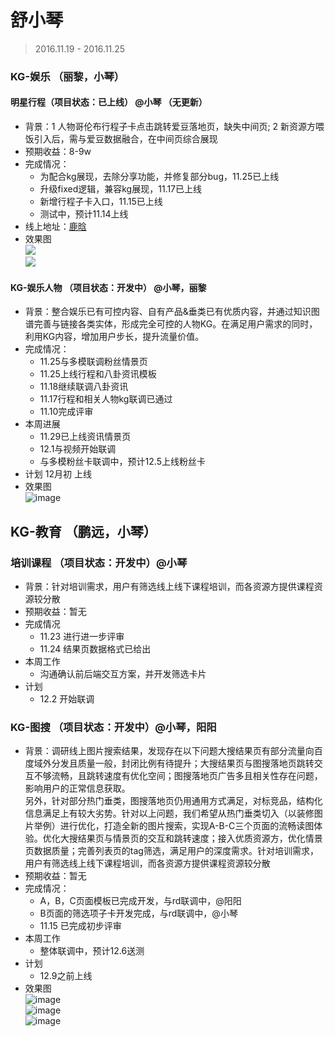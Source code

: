 # 舒小琴
<style>
    ul > li > em {
        font-style: italic;
        color: #999;
    }
    p > img {
        width: 400px;
    }
</style>

> 2016.11.19 - 2016.11.25

### KG-娱乐 （丽黎，小琴）
#### 明星行程（项目状态：已上线） @小琴 （无更新）
* 背景：1 人物哥伦布行程子卡点击跳转爱豆落地页，缺失中间页; 2 新资源方喂饭引入后，需与爱豆数据融合，在中间页综合展现
* 预期收益：8-9w
* 完成情况： 
	* 为配合kg展现，去除分享功能，并修复部分bug，11.25已上线  
    * 升级fixed逻辑，兼容kg展现，11.17已上线  
    * 新增行程子卡入口，11.15已上线   
    * 测试中，预计11.14上线   
* 线上地址：[鹿晗](https://m.baidu.com/sf?pd=schedule&openapi=1&dspName=iphone&from_sf=1&resource_id=32496&word=%E9%B9%BF%E6%99%972016%E5%B9%B411%E6%9C%88&tn=tangram&title=%E9%B9%BF%E6%99%97&lid=13049733703402699918&ms=1&frsrcid=46337&frorder=2)
* 效果图    
![](http://ala-fe.baidu.com/doc/2016-11-18/img/shuxiaoqin/demo1.png)     
![](http://ala-fe.baidu.com/doc/2016-11-18/img/shuxiaoqin/demo2.png)
 
#### KG-娱乐人物 （项目状态：开发中） @小琴，丽黎
- 背景：整合娱乐已有可控内容、自有产品&垂类已有优质内容，并通过知识图谱完善与链接各类实体，形成完全可控的人物KG。在满足用户需求的同时，利用KG内容，增加用户步长，提升流量价值。
- 完成情况：    
    * 11.25与多模联调粉丝情景页 
    * 11.25上线行程和八卦资讯模板 
    * 11.18继续联调八卦资讯   
    * 11.17行程和相关人物kg联调已通过 
    * 11.10完成评审  
- 本周进展
	* 11.29已上线资讯情景页
	* 12.1与视频开始联调
	* 与多模粉丝卡联调中，预计12.5上线粉丝卡
- 计划
	12月初 上线	
- 效果图    
![image](http://gitlab.baidu.com/psfe/ala-weeklyreport/uploads/069f4c11918ea18e62b61c14e3439e23/image.png)

## KG-教育 （鹏远，小琴）
### 培训课程 （项目状态：开发中）@小琴
* 背景：针对培训需求，用户有筛选线上线下课程培训，而各资源方提供课程资源较分散
* 预期收益：暂无
* 完成情况
	* 11.23 进行进一步评审
    * 11.24 结果页数据格式已给出
* 本周工作
    * 沟通确认前后端交互方案，并开发筛选卡片
* 计划
    * 12.2 开始联调

### KG-图搜 （项目状态：开发中）@小琴，阳阳

* 背景：调研线上图片搜索结果，发现存在以下问题大搜结果页有部分流量向百度域外分发且质量一般，封闭比例有待提升；大搜结果页与图搜落地页跳转交互不够流畅，且跳转速度有优化空间；图搜落地页广告多且相关性存在问题，影响用户的正常信息获取。     
另外，针对部分热门垂类，图搜落地页仍用通用方式满足，对标竞品，结构化信息满足上有较大劣势。针对以上问题，我们希望从热门垂类切入（以装修图片举例）进行优化，打造全新的图片搜索，实现A-B-C三个页面的流畅读图体验。优化大搜结果页与情景页的交互和跳转速度；接入优质资源方，优化情景页数据质量；完善列表页的tag筛选，满足用户的深度需求。针对培训需求，用户有筛选线上线下课程培训，而各资源方提供课程资源较分散
* 预期收益：暂无
* 完成情况： 
    * A，B，C页面模板已完成开发，与rd联调中，@阳阳
    * B页面的筛选项子卡开发完成，与rd联调中，@小琴
    * 11.15 已完成初步评审
* 本周工作
    * 整体联调中，预计12.6送测
* 计划
    * 12.9之前上线
* 效果图    
	 ![image](http://gitlab.baidu.com/psfe/ala-weeklyreport/uploads/80d2d20f4529a1663136978a3d23f4fa/image.png)     
	 ![image](http://gitlab.baidu.com/psfe/ala-weeklyreport/uploads/b030ee732b0eb8159d35e03d36fd3d20/image.png)     
     ![image](http://gitlab.baidu.com/psfe/ala-weeklyreport/uploads/872cdbf4a2b2533dab58b6277781e1e2/image.png)
 

